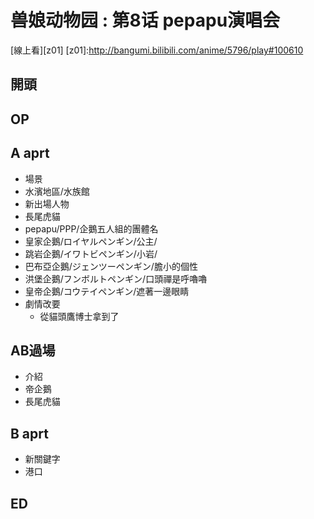 # 兽娘动物园 : 第8话 pepapu演唱会

[線上看][z01]
[z01]:http://bangumi.bilibili.com/anime/5796/play#100610

## 開頭
## OP
## A aprt

* 場景
 * 水濱地區/水族館
* 新出場人物
 * 長尾虎貓
  * pepapu/PPP/企鵝五人組的團體名
   * 皇家企鵝/ロイヤルペンギン/公主/
   * 跳岩企鵝/イワトビペンギン/小岩/
   * 巴布亞企鵝/ジェンツーペンギン/膽小的個性
   * 洪堡企鵝/フンボルトペンギン/口頭禪是呼嚕嚕
   * 皇帝企鵝/コウテイペンギン/遮著一邊眼睛
 * 劇情改要
   * 從貓頭鷹博士拿到了

        
## AB過場
* 介紹
 * 帝企鵝
 * 長尾虎貓

## B aprt
* 新關鍵字
 * 港口


## ED
